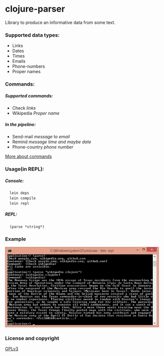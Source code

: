 # clojure-parser
Library to produce an informative data from some text.

### Supported data types:
 - Links
 - Dates
 - Times
 - Emails
 - Phone-numbers
 - Proper names

### Commands:
##### Supported commands:
 - Check *links*
 - Wikipedia *Proper name*
 
##### In the pipeline:
 - Send-mail *message* to *email*
 - Remind *message* *time and maybe date*
 - Phone-country *phone number*

[More about commands][Commands descriptions]

### Usage(in REPL):

##### Console:
``` sh
  lein deps
  lein compile
  lein repl
```
##### REPL:
``` repl
  (parse *string*)
```

### Example
![example's image alt](https://github.com/Sid1057/clojure-parser/raw/master/doc/cmd-screenshot.jpg)

### License and copyright
[GPLv3]

[GPLv3]: <http://www.github.com/Sid1057/clojure-parser/blob/master/LICENSE.md>
[commands descriptions]: <http://www.github.com/Sid1057/clojure-parser/blob/master/doc/commands-list.md>
